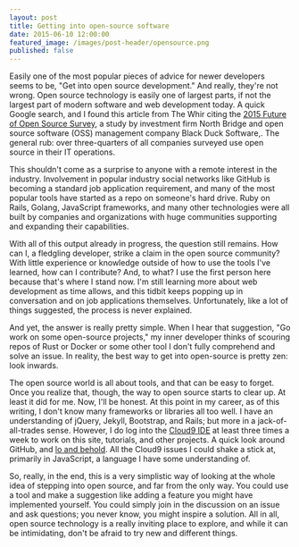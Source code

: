 ```yaml
---
layout: post
title: Getting into open-source software
date: 2015-06-10 12:00:00
featured_image: /images/post-header/opensource.png
published: false
---
```


Easily one of the most popular pieces of advice for newer developers seems to be, "Get into open source development." And really, they're not wrong. Open source technology is easily one of largest parts, if not the largest part of modern software and web development today. A quick Google search, and I found this article from The Whir citing the [2015 Future of Open Source Survey](http://www.thewhir.com/web-hosting-news/companies-embrace-open-source-software-for-scalability-and-security), a study by investment firm North Bridge and open source software (OSS) management company Black Duck Software,. The general rub: over three-quarters of all companies surveyed use open source in their IT operations. 

This shouldn't come as a surprise to anyone with a remote interest in the industry. Involvement in popular industry social networks like GitHub is becoming a standard job application requirement, and many of the most popular tools have started as a repo on someone's hard drive. Ruby on Rails, Golang, JavaScript frameworks, and many other technologies were all built by companies and organizations with huge communities supporting and expanding their capabilities. 

With all of this output already in progress, the question still remains. How can I, a fledgling developer, strike a claim in the open source community? With little experience or knowledge outside of how to use the tools I've learned, how can I contribute? And, to what? I use the first person here because that's where I stand now. I'm still learning more about web development as time allows, and this tidbit keeps popping up in conversation and on job applications themselves. Unfortunately, like a lot of things suggested, the process is never explained.

And yet, the answer is really pretty simple. When I hear that suggestion, "Go work on some open-source projects," my inner developer thinks of scouring repos of Rust or Docker or some other tool I don't fully comprehend and solve an issue. In reality, the best way to get into open-source is pretty zen: look inwards.

The open source world is all about tools, and that can be easy to forget. Once you realize that, though, the way to open source starts to clear up. At least it did for me. Now, I'll be honest. At this point in my career, as of this writing, I don't know many frameworks or libraries all too well. I have an understanding of jQuery, Jekyll, Bootstrap, and Rails; but more in a jack-of-all-trades sense. However, I do log into the [Cloud9 IDE](https://c9.io) at least three times a week to work on this site, tutorials, and other projects. A quick look around GitHub, and [lo and behold](https://github.com/c9). All the Cloud9 issues I could shake a stick at, primarily in JavaScript, a language I have some understanding of.

So, really, in the end, this is a very simplistic way of looking at the whole idea of stepping into open source, and far from the only way. You could use a tool and make a suggestion like adding a feature you might have implemented yourself. You could simply join in the discussion on an issue and ask questions; you never know, you might inspire a solution. All in all, open source technology is a really inviting place to explore, and while it can be intimidating, don't be afraid to try new and different things.